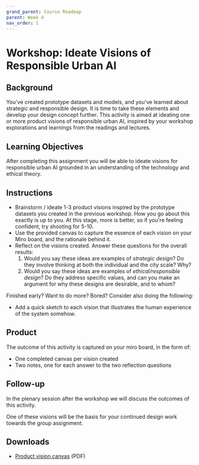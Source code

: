 ```yaml
---
grand_parent: Course Roadmap
parent: Week 4
nav_order: 1
---
```


# Workshop: Ideate Visions of Responsible Urban AI

## Background

You've created prototype datasets and models, and you've learned about strategic and responsible design. It is time to take these elements and develop your design concept further. This activity is aimed at ideating one or more product visions of responsible urban AI, inspired by your workshop explorations and learnings from the readings and lectures.

## Learning Objectives

After completing this assignment you will be able to ideate visions for responsible urban AI grounded in an understanding of the technology and ethical theory.

## Instructions

-   Brainstorm / ideate 1-3 product visions inspired by the prototype datasets you created in the previous workshop. How you go about this exactly is up to you. At this stage, more is better, so if you're feeling confident, try shooting for 5-10.
-   Use the provided canvas to capture the essence of each vision on your Miro board, and the rationale behind it.
-   Reflect on the visions created. Answer these questions for the overall results:
    1.  Would you say these ideas are examples of *strategic design*? Do they involve thinking at both the individual and the city scale? Why?
    2.  Would you say these ideas are examples of *ethical/responsible design*? Do they address specific values, and can you make an argument for why these designs are desirable, and to whom?

Finished early? Want to do more? Bored? Consider also doing the following:

-   Add a quick sketch to each vision that illustrates the human experience of the system somehow. 

## Product

The outcome of this activity is captured on your miro board, in the form of: 

-   One completed canvas per vision created
-   Two notes, one for each answer to the two reflection questions

## Follow-up

In the plenary session after the workshop we will discuss the outcomes of this activity.

One of these visions will be the basis for your continued design work towards the group assignment.

## Downloads

- [Product vision canvas](../../../downloads/product-vision-canvas-v2.pdf) (PDF)